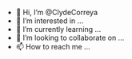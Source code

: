 - 👋 Hi, I’m @ClydeCorreya
- 👀 I’m interested in ...
- 🌱 I’m currently learning ...
- 💞️ I’m looking to collaborate on ...
- 📫 How to reach me ...

<!---
ClydeCorreya/ClydeCorreya is a ✨ special ✨ repository because its `README.md` (this file) appears on your GitHub profile.
You can click the Preview link to take a look at your changes.
--->
